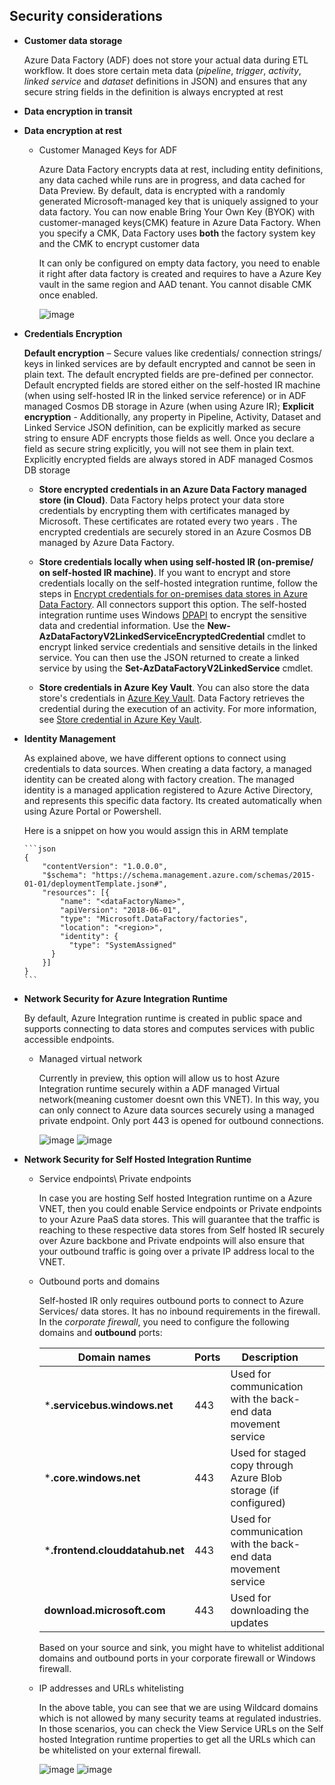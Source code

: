## Security considerations

- **Customer data storage**

  Azure Data Factory (ADF) does not store your actual data during ETL workflow. It does store certain meta data (*pipeline*, *trigger*, *activity*, *linked* *service* and *dataset* definitions in JSON) and ensures that any secure string fields in the definition is always encrypted at rest

- **Data encryption in transit**

- **Data encryption at rest**

  - Customer Managed Keys for ADF

    Azure Data Factory encrypts data at rest, including entity definitions, any data cached while runs are in progress, and data cached for Data Preview. By default, data is encrypted with a randomly generated Microsoft-managed key that is uniquely assigned to your data factory. You can now enable Bring Your Own Key (BYOK) with customer-managed keys(CMK) feature in Azure Data Factory. When you specify a CMK, Data Factory uses **both** the factory system key and the CMK to encrypt customer data

    It can only be configured on empty data factory, you need to enable it right after data factory is created and requires to have a Azure Key vault in the same region and AAD tenant. You cannot disable CMK once enabled.

    ![image](https://user-images.githubusercontent.com/22504173/90235263-0213dd80-ddef-11ea-9f4f-531557cfd734.png)

- **Credentials Encryption**

  **Default encryption** – Secure values like credentials/ connection strings/ keys in linked services are by default encrypted and cannot be seen in plain text. The default encrypted fields are pre-defined per connector. Default encrypted fields are stored either on the self-hosted IR machine (when using self-hosted IR in the linked service reference) or in ADF managed Cosmos DB storage in Azure (when using Azure IR); **Explicit encryption** - Additionally, any property in Pipeline, Activity, Dataset and Linked Service JSON definition, can be explicitly marked as secure string to ensure ADF encrypts those fields as well. Once you declare a field as secure string explicitly, you will not see them in plain text. Explicitly encrypted fields are always stored in ADF managed Cosmos DB storage

  - **Store encrypted credentials in an Azure Data Factory managed store (in Cloud)**. Data Factory helps protect your data store credentials by encrypting them with certificates managed by Microsoft. These certificates are rotated every two years . The encrypted credentials are securely stored in an Azure Cosmos DB managed by Azure Data Factory. 

  - **Store credentials locally when using self-hosted IR (on-premise/ on self-hosted IR machine)**. If you want to encrypt and store credentials locally on the self-hosted integration runtime, follow the steps in [Encrypt credentials for on-premises data stores in Azure Data Factory](https://docs.microsoft.com/en-us/azure/data-factory/encrypt-credentials-self-hosted-integration-runtime). All connectors support this option. The self-hosted integration runtime uses Windows [DPAPI](https://msdn.microsoft.com/library/ms995355.aspx) to encrypt the sensitive data and credential information. Use the **New-AzDataFactoryV2LinkedServiceEncryptedCredential** cmdlet to encrypt linked service credentials and sensitive details in the linked service. You can then use the JSON returned to create a linked service by using the **Set-AzDataFactoryV2LinkedService** cmdlet.

  - **Store credentials in Azure Key Vault**. You can also store the data store's credentials in [Azure Key Vault](https://azure.microsoft.com/services/key-vault/). Data Factory retrieves the credential during the execution of an activity. For more information, see [Store credential in Azure Key Vault](https://docs.microsoft.com/en-us/azure/data-factory/store-credentials-in-key-vault).

  

- **Identity Management**

  As explained above, we have different options to connect using credentials to data sources. When creating a data factory, a managed identity can be created along with factory creation. The managed identity is a managed application registered to Azure Active Directory, and represents this specific data factory. Its created automatically when using Azure Portal or Powershell.

  Here is a snippet on how you would assign this in ARM template

  ```
  ​```json
  {
      "contentVersion": "1.0.0.0",
      "$schema": "https://schema.management.azure.com/schemas/2015-01-01/deploymentTemplate.json#",
      "resources": [{
          "name": "<dataFactoryName>",
          "apiVersion": "2018-06-01",
          "type": "Microsoft.DataFactory/factories",
          "location": "<region>",
          "identity": {
  			"type": "SystemAssigned"
  		}
      }]
  }
  ​```
  ```

- **Network Security for Azure Integration Runtime**

  By default, Azure Integration runtime is created in public space and supports connecting to data stores and computes services with public accessible endpoints. 

  - Managed virtual network

    Currently in preview, this option will allow us to host Azure Integration runtime securely within a ADF managed Virtual network(meaning customer doesnt own this VNET). In this way, you can only connect to Azure data sources securely using a managed private endpoint. Only port 443 is opened for outbound connections.

    ![image](https://user-images.githubusercontent.com/22504173/90241980-2628ec00-ddfa-11ea-90ce-c0e2e28fb4c8.png)
    ![image](https://user-images.githubusercontent.com/22504173/90242310-c7b03d80-ddfa-11ea-84d4-fd1d677a9f45.png)

    

- **Network Security for Self Hosted Integration Runtime**

  - Service endpoints\ Private endpoints

    In case you are hosting Self hosted Integration runtime on a Azure VNET, then you could enable Service endpoints or Private endpoints to your Azure PaaS data stores. This will guarantee that the traffic is reaching to these respective data stores from Self hosted IR securely over Azure backbone and Private endpoints will also ensure that your outbound traffic is going over a private IP address local to the VNET. 

  - Outbound ports and domains

    Self-hosted IR only requires outbound ports to connect to Azure Services/ data stores. It has no inbound requirements in the firewall. In the *corporate firewall*, you need to configure the following domains and **outbound** ports:

    | **Domain names**                | **Ports** | **Description**                                              |      |
    | ------------------------------- | --------- | ------------------------------------------------------------ | ---- |
    | ***.servicebus.windows.net**    | 443       | Used for communication with the back-end data movement service |      |
    | ***.core.windows.net**          | 443       | Used for staged copy through Azure Blob storage (if configured) |      |
    | ***.frontend.clouddatahub.net** | 443       | Used for communication with the back-end data movement service |      |
    | **download.microsoft.com**      | 443       | Used for downloading the updates                             |      |

    Based on your source and sink, you might have to whitelist additional domains and outbound ports in your corporate firewall or Windows firewall.

  - IP addresses and URLs whitelisting

    In the above table, you can see that we are using Wildcard domains which is not allowed by many security teams at regulated industries. In those scenarios, you can check the View Service URLs on the Self hosted Integration runtime properties to get all the URLs which can be whitelisted on your external firewall.

    ![image](https://user-images.githubusercontent.com/22504173/90240950-2b853700-ddf8-11ea-8a92-15756aeacfa4.png)
    ![image](https://user-images.githubusercontent.com/22504173/90241000-38a22600-ddf8-11ea-80b9-d2b7e6823a0a.png)

    

    
